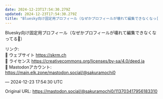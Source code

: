 ```yaml
---
date: 2024-12-23T17:54:30.279Z
updated: 2024-12-23T17:54:30.279Z
title: "Bluesky向け固定用プロフィール（なぜかプロフィールが壊れて編集できなくなっ[...]"
---
```


<p>Bluesky向け固定用プロフィール（なぜかプロフィールが壊れて編集できなくなってる🥲）</p><p>リンク:<br />🏡 ウェブサイト <a href="https://skrm.ch" target="_blank" rel="nofollow noopener" translate="no"><span class="invisible">https://</span><span class="">skrm.ch</span><span class="invisible"></span></a><br />📜 ライセンス <a href="https://creativecommons.org/licenses/by-sa/4.0/deed.ja" target="_blank" rel="nofollow noopener" translate="no"><span class="invisible">https://</span><span class="ellipsis">creativecommons.org/licenses/b</span><span class="invisible">y-sa/4.0/deed.ja</span></a><br />🦌 Mastodonアカウント: <a href="https://main.elk.zone/mastodon.social/@sakuramochi0" target="_blank" rel="nofollow noopener" translate="no"><span class="invisible">https://</span><span class="ellipsis">main.elk.zone/mastodon.social/</span><span class="invisible">@sakuramochi0</span></a></p>

&mdash; 2024-12-23 17:54:30 UTC

Original URL: https://mastodon.social/@sakuramochi0/113703417956183310
